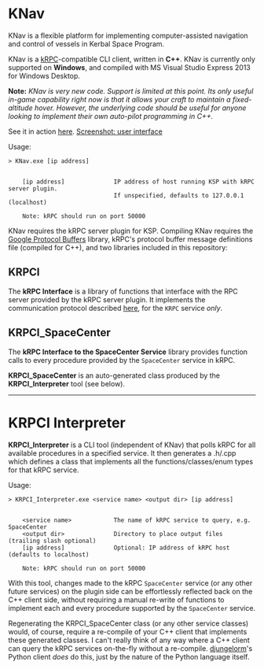 # KNav

KNav is a flexible platform for implementing computer-assisted navigation and control of vessels in Kerbal Space Program.

KNav is a [kRPC](https://github.com/djungelorm/krpc)-compatible CLI client, written in **C++**. KNav is currently only supported on **Windows**, and compiled with MS Visual Studio Express 2013 for Windows Desktop.

**Note:** *KNav is very new code. Support is limited at this point. Its only useful in-game capability right now is that it allows your craft to maintain a fixed-altitude hover. However, the underlying code should be useful for anyone looking to implement their own auto-pilot programming in C++.*

See it in action [here](https://youtu.be/Y5JDC383600). [Screenshot: user interface](http://i.imgur.com/AmogAGF.png)

Usage:

```
> KNav.exe [ip address]


    [ip address]              IP address of host running KSP with kRPC server plugin.
                              If unspecified, defaults to 127.0.0.1 (localhost)
                              
    Note: kRPC should run on port 50000
```

KNav requires the kRPC server plugin for KSP. Compiling KNav requires the [Google Protocol Buffers](https://developers.google.com/protocol-buffers/) library, kRPC's protocol buffer message definitions file (compiled for C++), and two libraries included in this repository:

## KRPCI
The **kRPC Interface** is a library of functions that interface with the RPC server provided by the kRPC server plugin. It implements the communication protocol described [here](http://djungelorm.github.io/krpc/docs/communication-protocol.html), for the `KRPC` service *only*.

## KRPCI_SpaceCenter
The **kRPC Interface to the SpaceCenter Service** library provides function calls to every procedure provided by the
`SpaceCenter` service in kRPC.

**KRPCI_SpaceCenter** is an auto-generated class produced by the **KRPCI_Interpreter** tool (see below).

------------------------

# KRPCI Interpreter

**KRPCI_Interpreter** is a CLI tool (independent of KNav) that polls kRPC for all available procedures in a
specified service. It then generates a .h/.cpp which defines a class that implements all the functions/classes/enum 
types for that kRPC service.

Usage:

```
> KRPCI_Interpreter.exe <service name> <output dir> [ip address]


    <service name>            The name of kRPC service to query, e.g. SpaceCenter
    <output dir>              Directory to place output files (trailing slash optional)
    [ip address]              Optional: IP address of kRPC host (defaults to localhost)
    
    Note: kRPC should run on port 50000
```

With this tool, changes made to the kRPC `SpaceCenter` service (or any other future services) on the plugin side can be 
effortlessly reflected back on the C++ client side, without requiring a manual re-write of functions to implement 
each and every procedure supported by the `SpaceCenter` service.

Regenerating the KRPCI_SpaceCenter class (or any other service classes) would, of course, require a re-compile of your C++ client that implements these generated classes. I can't really think of any way where a C++ client can query the kRPC services on-the-fly without a re-compile. [djungelorm](https://github.com/djungelorm)'s Python client *does* do this, just by the nature of the Python language itself.

